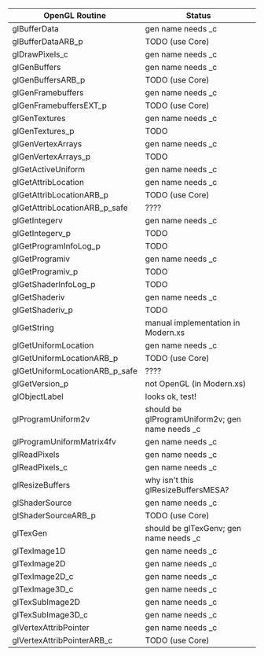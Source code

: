 OpenGL Routine                    |  Status
----------------------------------|--------------------------------------------------------
glBufferData                      |  gen name needs _c
glBufferDataARB_p                 |  TODO (use Core)
glDrawPixels_c                    |  gen name needs _c
glGenBuffers                      |  gen name needs _c
glGenBuffersARB_p                 |  TODO (use Core)
glGenFramebuffers                 |  gen name needs _c
glGenFramebuffersEXT_p            |  TODO (use Core)
glGenTextures                     |  gen name needs _c
glGenTextures_p                   |  TODO
glGenVertexArrays                 |  gen name needs _c
glGenVertexArrays_p               |  TODO
glGetActiveUniform                |  gen name needs _c
glGetAttribLocation               |  gen name needs _c
glGetAttribLocationARB_p          |  TODO (use Core)
glGetAttribLocationARB_p_safe     |  ????
glGetIntegerv                     |  gen name needs _c
glGetIntegerv_p                   |  TODO
glGetProgramInfoLog_p             |  TODO
glGetProgramiv                    |  gen name needs _c
glGetProgramiv_p                  |  TODO
glGetShaderInfoLog_p              |  TODO
glGetShaderiv                     |  gen name needs _c
glGetShaderiv_p                   |  TODO
glGetString                       |  manual implementation in Modern.xs
glGetUniformLocation              |  gen name needs _c
glGetUniformLocationARB_p         |  TODO (use Core)
glGetUniformLocationARB_p_safe    |  ????
glGetVersion_p                    |  not OpenGL (in Modern.xs)
glObjectLabel                     |  looks ok, test!
glProgramUniform2v                |  should be glProgramUniform2<type>v; gen name needs _c
glProgramUniformMatrix4fv         |  gen name needs _c
glReadPixels                      |  gen name needs _c
glReadPixels_c                    |  gen name needs _c
glResizeBuffers                   |  why isn't this glResizeBuffersMESA?
glShaderSource                    |  gen name needs _c
glShaderSourceARB_p               |  TODO (use Core)
glTexGen                          |  should be glTexGen<type>v; gen name needs _c
glTexImage1D                      |  gen name needs _c
glTexImage2D                      |  gen name needs _c
glTexImage2D_c                    |  gen name needs _c
glTexImage3D_c                    |  gen name needs _c
glTexSubImage2D                   |  gen name needs _c
glTexSubImage3D_c                 |  gen name needs _c
glVertexAttribPointer             |  gen name needs _c
glVertexAttribPointerARB_c        |  TODO (use Core)
